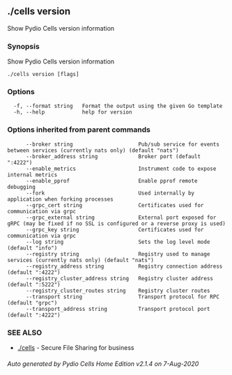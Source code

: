 ## ./cells version

Show Pydio Cells version information

### Synopsis

Show Pydio Cells version information

```
./cells version [flags]
```

### Options

```
  -f, --format string   Format the output using the given Go template
  -h, --help            help for version
```

### Options inherited from parent commands

```
      --broker string                     Pub/sub service for events between services (currently nats only) (default "nats")
      --broker_address string             Broker port (default ":4222")
      --enable_metrics                    Instrument code to expose internal metrics
      --enable_pprof                      Enable pprof remote debugging
      --fork                              Used internally by application when forking processes
      --grpc_cert string                  Certificates used for communication via grpc
      --grpc_external string              External port exposed for gRPC (may be fixed if no SSL is configured or a reverse proxy is used)
      --grpc_key string                   Certificates used for communication via grpc
      --log string                        Sets the log level mode (default "info")
      --registry string                   Registry used to manage services (currently nats only) (default "nats")
      --registry_address string           Registry connection address (default ":4222")
      --registry_cluster_address string   Registry cluster address (default ":5222")
      --registry_cluster_routes string    Registry cluster routes
      --transport string                  Transport protocol for RPC (default "grpc")
      --transport_address string          Transport protocol port (default ":4222")
```

### SEE ALSO

* [./cells](./cells)	 - Secure File Sharing for business

###### Auto generated by Pydio Cells Home Edition v2.1.4 on 7-Aug-2020
